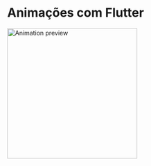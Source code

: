 # Animações com Flutter

<img src="./assets/gifs/animation.gif" width="300" alt="Animation preview">